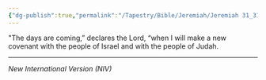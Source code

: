 ```yaml
---
{"dg-publish":true,"permalink":"/Tapestry/Bible/Jeremiah/Jeremiah 31_31/","title":"Jeremiah 31:31","hide":true,"tags":["bible-verse"],"dgHomeLink":true,"dgShowLocalGraph":true,"dgEnableSearch":true}
---
```



"The days are coming,” declares the Lord, “when I will make a new covenant with the people of Israel and with the people of Judah.

---
*New International Version (NIV)*